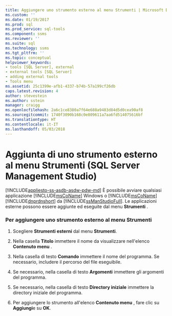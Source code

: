 ```yaml
---
title: Aggiungere uno strumento esterno al menu Strumenti | Microsoft Docs
ms.custom: ''
ms.date: 01/19/2017
ms.prod: sql
ms.prod_service: sql-tools
ms.component: ssms
ms.reviewer: ''
ms.suite: sql
ms.technology: ssms
ms.tgt_pltfrm: ''
ms.topic: conceptual
helpviewer_keywords:
- tools [SQL Server], external
- external tools [SQL Server]
- adding external tools
- Tools menu
ms.assetid: 25c1399e-afb1-4337-b74b-57a199cf26db
caps.latest.revision: 4
author: stevestein
ms.author: sstein
manager: craigg
ms.openlocfilehash: 2a6c1ce8380a7f64e688a9483d84d5d0cea90af8
ms.sourcegitcommit: 1740f3090b168c0e809611a7aa6fd514075616bf
ms.translationtype: HT
ms.contentlocale: it-IT
ms.lasthandoff: 05/03/2018
---
```

# <a name="add-an-external-tool-to-the-tools-menu-sql-server-management-studio"></a>Aggiunta di uno strumento esterno al menu Strumenti (SQL Server Management Studio)
[!INCLUDE[appliesto-ss-asdb-asdw-pdw-md](../includes/appliesto-ss-asdb-asdw-pdw-md.md)]
È possibile avviare qualsiasi applicazione [!INCLUDE[msCoName](../includes/msconame_md.md)] Windows o [!INCLUDE[msCoName](../includes/msconame_md.md)] [!INCLUDE[dnprdnshort](../includes/dnprdnshort_md.md)] da [!INCLUDE[ssManStudioFull](../includes/ssmanstudiofull_md.md)]. Le applicazioni esterne possono essere aggiunte ed eseguite dal menu **Strumenti** .  
  
### <a name="to-add-an-external-tool-to-the-tools-menu"></a>Per aggiungere uno strumento esterno al menu Strumenti  
  
1.  Scegliere **Strumenti esterni** dal menu **Strumenti**.  
  
2.  Nella casella **Titolo** immettere il nome da visualizzare nell'elenco **Contenuto menu** .  
  
3.  Nella casella di testo **Comando** immettere il nome del programma. Se necessario, includere il percorso del file eseguibile.  
  
4.  Se necessario, nella casella di testo **Argomenti** immettere gli argomenti del programma.  
  
5.  Se necessario, nella casella di testo **Directory iniziale** immettere la directory iniziale del programma.  
  
6.  Per aggiungere lo strumento all'elenco **Contenuto menu** , fare clic su **Aggiungi**e su **OK**.  
  
